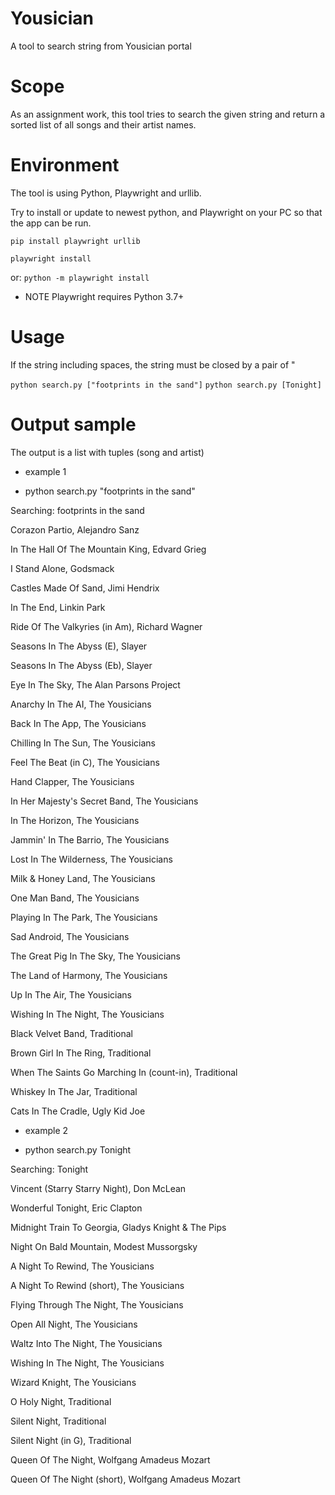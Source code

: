 # Yousician

A tool to search string from Yousician portal

# Scope
As an assignment work, this tool tries to search the given string and return a sorted list of all songs and their artist names.

# Environment
The tool is using Python, Playwright and urllib.

Try to install or update to newest python, and Playwright on your PC so that the app can be run.

`pip install playwright urllib`

`playwright install`

or: `python -m playwright install`

* NOTE   Playwright requires Python 3.7+

# Usage
If the string including spaces, the string must be closed by a pair of "

`python search.py ["footprints in the sand"]`
`python search.py [Tonight]`

# Output sample

The output is a list with tuples (song and artist)

  - example 1

- python search.py "footprints in the sand"

Searching: footprints in the sand

Corazon Partio, Alejandro Sanz

In The Hall Of The Mountain King, Edvard Grieg

I Stand Alone, Godsmack

Castles Made Of Sand, Jimi Hendrix

In The End, Linkin Park

Ride Of The Valkyries (in Am), Richard Wagner

Seasons In The Abyss (E), Slayer

Seasons In The Abyss (Eb), Slayer

Eye In The Sky, The Alan Parsons Project

Anarchy In The AI, The Yousicians

Back In The App, The Yousicians

Chilling In The Sun, The Yousicians

Feel The Beat (in C), The Yousicians

Hand Clapper, The Yousicians

In Her Majesty's Secret Band, The Yousicians

In The Horizon, The Yousicians

Jammin' In The Barrio, The Yousicians

Lost In The Wilderness, The Yousicians

Milk & Honey Land, The Yousicians

One Man Band, The Yousicians

Playing In The Park, The Yousicians

Sad Android, The Yousicians

The Great Pig In The Sky, The Yousicians

The Land of Harmony, The Yousicians

Up In The Air, The Yousicians

Wishing In The Night, The Yousicians

Black Velvet Band, Traditional

Brown Girl In The Ring, Traditional

When The Saints Go Marching In (count-in), Traditional

Whiskey In The Jar, Traditional

Cats In The Cradle, Ugly Kid Joe




  - example 2
  
- python search.py Tonight

Searching: Tonight

Vincent (Starry Starry Night), Don McLean

Wonderful Tonight, Eric Clapton

Midnight Train To Georgia, Gladys Knight & The Pips

Night On Bald Mountain, Modest Mussorgsky

A Night To Rewind, The Yousicians

A Night To Rewind (short), The Yousicians

Flying Through The Night, The Yousicians

Open All Night, The Yousicians

Waltz Into The Night, The Yousicians

Wishing In The Night, The Yousicians

Wizard Knight, The Yousicians

O Holy Night, Traditional

Silent Night, Traditional

Silent Night (in G), Traditional

Queen Of The Night, Wolfgang Amadeus Mozart

Queen Of The Night (short), Wolfgang Amadeus Mozart


